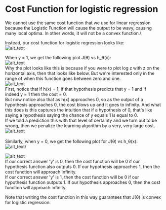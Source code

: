 # Cost Function for logistic regression
We cannot use the same cost function that we use for linear regression because the Logistic Function will cause the output to be wavy, causing many local optima. In other words, it will not be a convex function.\

Instead, our cost function for logistic regression looks like:\
![alt_text](https://i.imgur.com/a1Tndod.png)

When y = 1, we get the following plot J(θ) vs h_θ(x):\
![alt_text](https://i.imgur.com/MLOVTOu.png)\
Why the plot looks like this is because if you were to plot log z with z on the horizontal axis, then that looks like below. But we're interested only in the range of when this function goes between zero and one.\
![alt_text](https://i.imgur.com/3G4gBzr.png)\
First, notice that if h(x) = 1, if that hypothesis predicts that y = 1 and if indeed y = 1 then the cost = 0.\
But now notice also that as h(x) approaches 0, so as the output of a hypothesis approaches 0, the cost blows up and it goes to infinity. And what this does is this captures the intuition that if a hypothesis of 0, that's like saying a hypothesis saying the chance of y equals 1 is equal to 0.\
If we told a prediction this with that level of certainty and we turn out to be wrong, then we penalize the learning algorithm by a very, very large cost.\
![alt_text](https://i.imgur.com/hxMZAVY.png)\
\
Similarly, when y = 0, we get the following plot for J(θ) vs h_θ(x):\
![alt_text](https://i.imgur.com/741pvyN.png)\

![alt_text](https://i.imgur.com/vnMs6Wq.png)\
If our correct answer 'y' is 0, then the cost function will be 0 if our hypothesis function also outputs 0. If our hypothesis approaches 1, then the cost function will approach infinity.\
If our correct answer 'y' is 1, then the cost function will be 0 if our hypothesis function outputs 1. If our hypothesis approaches 0, then the cost function will approach infinity.

Note that writing the cost function in this way guarantees that J(θ) is convex for logistic regression.
